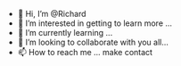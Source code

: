 - 👋 Hi, I’m @Richard
- 👀 I’m interested in getting to learn more ...
- 🌱 I’m currently learning ...
- 💞️ I’m looking to collaborate with you all...
- 📫 How to reach me ... make contact

<!---
LordRich/LordRich is a ✨ special ✨ repository because its `README.md` (this file) appears on your GitHub profile.
You can click the Preview link to take a look at your changes.
--->

